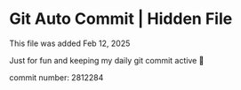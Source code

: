 # Git Auto Commit | Hidden File

This file was added Feb 12, 2025

Just for fun and keeping my daily git commit active 🤪

commit number: 2812284
